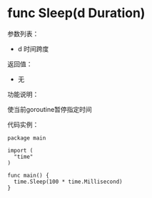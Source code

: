 # func Sleep(d Duration)

参数列表：

- d 时间跨度

返回值：

- 无

功能说明：

使当前goroutine暂停指定时间

代码实例：

    package main
  
    import (
      "time"
    )
  
    func main() {
      time.Sleep(100 * time.Millisecond)
    }
